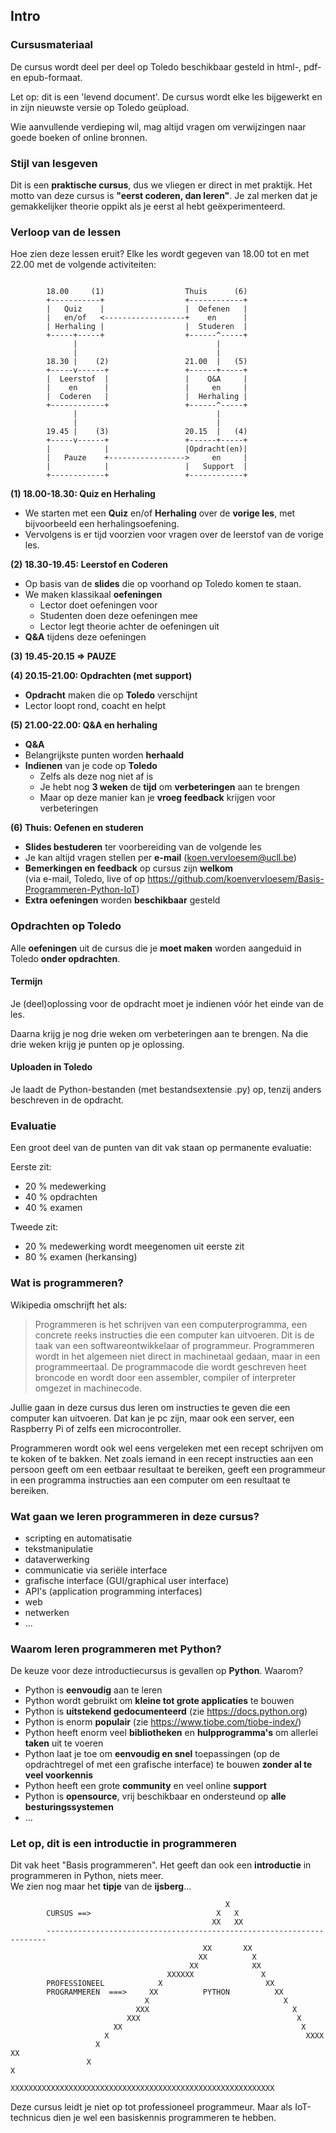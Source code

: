 ## Intro

### Cursusmateriaal

De cursus wordt deel per deel op Toledo beschikbaar gesteld in html-, pdf- en epub-formaat.

Let op: dit is een 'levend document'. De cursus wordt elke les bijgewerkt en in zijn nieuwste versie op Toledo geüpload.

Wie aanvullende verdieping wil, mag altijd vragen om verwijzingen naar goede boeken of online bronnen.

### Stijl van lesgeven

Dit is een **praktische cursus**, dus we vliegen er direct in met praktijk.
Het motto van deze cursus is **"eerst coderen, dan leren"**.
Je zal merken dat je gemakkelijker theorie oppikt als je eerst al hebt geëxperimenteerd.

### Verloop van de lessen

Hoe zien deze lessen eruit?
Elke les wordt gegeven van 18.00 tot en met 22.00 met de volgende activiteiten:

~~~

        18.00     (1)                  Thuis      (6)
        +-----------+                  +------------+
        |   Quiz    |                  |  Oefenen   |
        |   en/of   <------------------+    en      |
        | Herhaling |                  |  Studeren  |
        +-----+-----+                  +------^-----+
              |                               |
              |                               |
        18.30 |    (2)                 21.00  |   (5)
        +-----v------+                 +------+-----+
        |  Leerstof  |                 |    Q&A     |
        |    en      |                 |     en     |
        |  Coderen   |                 |  Herhaling |
        +------------+                 +------^-----+
              |                               |
              |                               |
        19.45 |    (3)                 20.15  |   (4)
        +-----v------+                 +------+-----+
        |            |                 |Opdracht(en)|
        |   Pauze    +----------------->     en     |
        |            |                 |   Support  |
        +------------+                 +------------+
~~~


**(1) 18.00-18.30: Quiz en Herhaling**

* We starten met een **Quiz** en/of **Herhaling** over de **vorige les**, met bijvoorbeeld een herhalingsoefening.
* Vervolgens is er tijd voorzien voor vragen over de leerstof van de vorige les.

**(2) 18.30-19.45: Leerstof en Coderen**

* Op basis van de **slides** die op voorhand op Toledo komen te staan.
* We maken klassikaal **oefeningen**
    * Lector doet oefeningen voor
    * Studenten doen deze oefeningen mee
    * Lector legt theorie achter de oefeningen uit
* **Q&A** tijdens deze oefeningen

**(3) 19.45-20.15 => PAUZE**

**(4) 20.15-21.00: Opdrachten (met support)**

* **Opdracht** maken die op **Toledo** verschijnt
* Lector loopt rond, coacht en helpt

**(5) 21.00-22.00: Q&A en herhaling**

* **Q&A**
* Belangrijkste punten worden **herhaald**
* **Indienen** van je code op **Toledo**
    * Zelfs als deze nog niet af is
    * Je hebt nog **3 weken** de **tijd** om **verbeteringen** aan te brengen
    * Maar op deze manier kan je **vroeg feedback** krijgen voor verbeteringen

**(6) Thuis: Oefenen en studeren**

* **Slides bestuderen** ter voorbereiding van de volgende les
* Je kan altijd vragen stellen per **e-mail** (koen.vervloesem@ucll.be)
* **Bemerkingen en feedback** op cursus zijn **welkom**    
  (via e-mail, Toledo, live of op <https://github.com/koenvervloesem/Basis-Programmeren-Python-IoT>)
* **Extra oefeningen** worden **beschikbaar** gesteld

### Opdrachten op Toledo

Alle **oefeningen** uit de cursus die je **moet maken** worden aangeduid in Toledo **onder opdrachten**.   

#### Termijn

Je (deel)oplossing voor de opdracht moet je indienen vóór het einde van de les.

Daarna krijg je nog drie weken om verbeteringen aan te brengen. Na die drie weken krijg je punten op je oplossing.

#### Uploaden in Toledo

Je laadt de Python-bestanden (met bestandsextensie .py) op, tenzij anders beschreven in de opdracht.

### Evaluatie

Een groot deel van de punten van dit vak staan op permanente evaluatie:

Eerste zit:

* 20 % medewerking
* 40 % opdrachten
* 40 % examen

Tweede zit:

* 20 % medewerking wordt meegenomen uit eerste zit
* 80 % examen (herkansing)

### Wat is programmeren?

Wikipedia omschrijft het als:

> Programmeren is het schrijven van een computerprogramma, een concrete reeks instructies die een computer kan uitvoeren. Dit is de taak van een softwareontwikkelaar of programmeur. Programmeren wordt in het algemeen niet direct in machinetaal gedaan, maar in een programmeertaal. De programmacode die wordt geschreven heet broncode en wordt door een assembler, compiler of interpreter omgezet in machinecode.

Jullie gaan in deze cursus dus leren om instructies te geven die een computer kan uitvoeren. Dat kan je pc zijn, maar ook een server, een Raspberry Pi of zelfs een microcontroller.

Programmeren wordt ook wel eens vergeleken met een recept schrijven om te koken of te bakken. Net zoals iemand in een recept instructies aan een persoon geeft om een eetbaar resultaat te bereiken, geeft een programmeur in een programma instructies aan een computer om een resultaat te bereiken.

### Wat gaan we leren programmeren in deze cursus?

* scripting en automatisatie
* tekstmanipulatie
* dataverwerking
* communicatie via seriële interface
* grafische interface (GUI/graphical user interface)
* API's (application programming interfaces)
* web
* netwerken
* ...

### Waarom leren programmeren met Python?

De keuze voor deze introductiecursus is gevallen op **Python**. Waarom?  

* Python is **eenvoudig** aan te leren
* Python wordt gebruikt om **kleine tot grote applicaties** te bouwen
* Python is **uitstekend gedocumenteerd** (zie <https://docs.python.org>)
* Python is enorm **populair** (zie <https://www.tiobe.com/tiobe-index/>)
* Python heeft enorm veel **bibliotheken** en **hulpprogramma's** om allerlei **taken** uit te voeren
* Python laat je toe om **eenvoudig en snel** toepassingen (op de opdrachtregel of met een grafische interface) te bouwen **zonder al te veel voorkennis**  
* Python heeft een grote **community** en veel online **support**
* Python is **opensource**, vrij beschikbaar en ondersteund op **alle besturingssystemen**
* ...

### Let op, dit is een introductie in programmeren

Dit vak heet "Basis programmeren". Het geeft dan ook een **introductie** in programmeren in Python, niets meer.  
We zien nog maar het **tipje** van de **ijsberg**...

~~~
                                                X
        CURSUS ==>                            X   X
                                             XX   XX
        ----------------------------------------------------------------------
                                           XX       XX
                                          XX          X
                                        XX            XX
                                   XXXXXX               X
        PROFESSIONEEL            X                       XX
        PROGRAMMEREN  ===>     XX          PYTHON          XX
                              X                              X
                            XXX                                X
                          XXX                                   X
                       XX                                        X
                     X                                            XXXX
                   X                                                  XX
                 X                                                      X
                XXXXXXXXXXXXXXXXXXXXXXXXXXXXXXXXXXXXXXXXXXXXXXXXXXXXXXXXXXX
~~~

Deze cursus leidt je niet op tot professioneel programmeur. Maar als IoT-technicus dien je wel een basiskennis programmeren te hebben.
